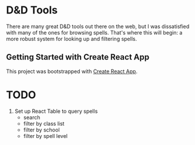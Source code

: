 # D&D Tools 

There are many great D&D tools out there on the web, but I was dissatisfied with many of the ones for browsing spells. That's where this will begin: a more robust system for looking up and filtering spells.

## Getting Started with Create React App

This project was bootstrapped with [Create React App](https://github.com/facebook/create-react-app).

# TODO

1. Set up React Table to query spells
   * search
   * filter by class list
   * filter by school
   * filter by spell level